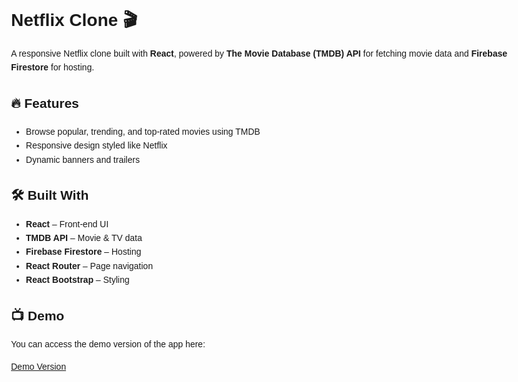 <!DOCTYPE html>
<html lang="en">
<head>
  <meta charset="UTF-8" />
  <meta name="viewport" content="width=device-width, initial-scale=1.0"/>
 
</head>
<body style="font-family: sans-serif; line-height: 1.6; max-width: 800px; margin: 2rem auto;">

  <h1>Netflix Clone 🎬</h1>

  <p>
    A responsive Netflix clone built with <strong>React</strong>, powered by
    <strong>The Movie Database (TMDB) API</strong> for fetching movie data and
    <strong>Firebase Firestore</strong> for hosting.
  </p>

  <h2>🔥 Features</h2>
  <ul>
    <li>Browse popular, trending, and top-rated movies using TMDB</li>
    <li>Responsive design styled like Netflix</li>
    <li>Dynamic banners and trailers</li>
  </ul>

  <h2>🛠️ Built With</h2>
  <ul>
    <li><strong>React</strong> – Front-end UI</li>
    <li><strong>TMDB API</strong> – Movie & TV data</li>
    <li><strong>Firebase Firestore</strong> – Hosting</li>
    <li><strong>React Router</strong> – Page navigation</li>
    <li><strong>React Bootstrap</strong> – Styling</li>
  </ul>

 

  <h2>📺 Demo</h2>
  <p>You can access the demo version of the app here:</p>
  <p><a href="https://drive.google.com/file/d/1jQLEPvLrymVqK_K0Ogt9v4aJ6o5LDIvF/view?usp=drive_link" target="_blank">Demo Version</a></p>
